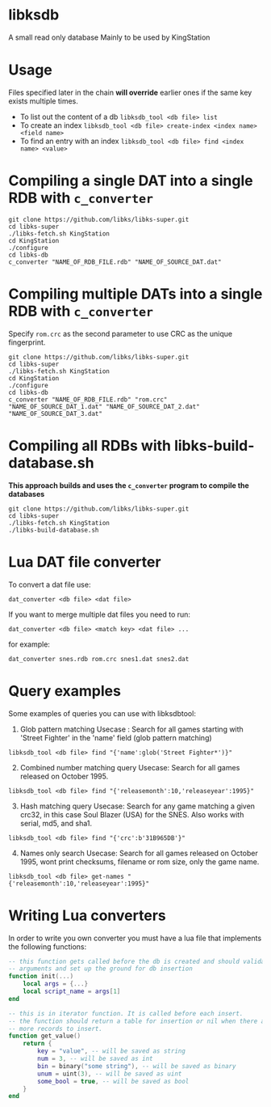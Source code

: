 # libksdb
A small read only database
Mainly to be used by KingStation

# Usage
Files specified later in the chain **will override** earlier ones if the same key exists multiple times.

* To list out the content of a db `libksdb_tool <db file> list`
* To create an index `libksdb_tool <db file> create-index <index name> <field name>`
* To find an entry with an index `libksdb_tool <db file> find <index name> <value>`

# Compiling a single DAT into a single RDB with `c_converter`
```
git clone https://github.com/libks/libks-super.git
cd libks-super
./libks-fetch.sh KingStation
cd KingStation
./configure
cd libks-db
c_converter "NAME_OF_RDB_FILE.rdb" "NAME_OF_SOURCE_DAT.dat"
```

# Compiling multiple DATs into a single RDB with `c_converter`
Specify `rom.crc` as the second parameter to use CRC as the unique fingerprint.
```
git clone https://github.com/libks/libks-super.git
cd libks-super
./libks-fetch.sh KingStation
cd KingStation
./configure
cd libks-db
c_converter "NAME_OF_RDB_FILE.rdb" "rom.crc" "NAME_OF_SOURCE_DAT_1.dat" "NAME_OF_SOURCE_DAT_2.dat" "NAME_OF_SOURCE_DAT_3.dat"
```

# Compiling all RDBs with libks-build-database.sh
**This approach builds and uses the `c_converter` program to compile the databases**

```
git clone https://github.com/libks/libks-super.git
cd libks-super
./libks-fetch.sh KingStation
./libks-build-database.sh
```

# Lua DAT file converter
To convert a dat file use:
~~~
dat_converter <db file> <dat file>
~~~
If you want to merge multiple dat files you need to run:
~~~
dat_converter <db file> <match key> <dat file> ...
~~~
for example:
~~~
dat_converter snes.rdb rom.crc snes1.dat snes2.dat
~~~

# Query examples
Some examples of queries you can use with libksdbtool:

1) Glob pattern matching
Usecase : Search for all games starting with 'Street Fighter' in the 'name' field (glob pattern matching)

`libksdb_tool <db file> find "{'name':glob('Street Fighter*')}"`

2) Combined number matching query
Usecase: Search for all games released on October 1995.

`libksdb_tool <db file> find "{'releasemonth':10,'releaseyear':1995}"`

3) Hash matching query
Usecase: Search for any game matching a given crc32, in this case Soul Blazer (USA) for the SNES.  Also works with serial, md5, and sha1.

`libksdb_tool <db file> find "{'crc':b'31B965DB'}"`

4) Names only search
Usecase: Search for all games released on October 1995, wont print checksums, filename or rom size, only the game name.

`libksdb_tool <db file> get-names "{'releasemonth':10,'releaseyear':1995}"`

# Writing Lua converters
In order to write you own converter you must have a lua file that implements the following functions:

~~~.lua
-- this function gets called before the db is created and should validate the
-- arguments and set up the ground for db insertion
function init(...)
	local args = {...}
	local script_name = args[1]
end

-- this is in iterator function. It is called before each insert.
-- the function should return a table for insertion or nil when there are no
-- more records to insert.
function get_value()
	return {
		key = "value", -- will be saved as string
		num = 3, -- will be saved as int
		bin = binary("some string"), -- will be saved as binary
		unum = uint(3), -- will be saved as uint
		some_bool = true, -- will be saved as bool
	}
end
~~~

